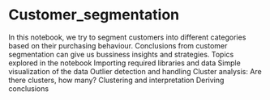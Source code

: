 # Customer_segmentation
In this notebook, we try to segment customers into different categories based on their purchasing behaviour. Conclusions from customer segmentation can give us bussiness insights and strategies.
Topics explored in the notebook
Importing required libraries and data
Simple visualization of the data 
Outlier detection and handling
Cluster analysis: Are there clusters, how many?
Clustering and interpretation
Deriving conclusions
